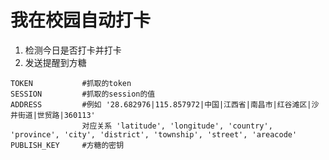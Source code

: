 
# 我在校园自动打卡

 1. 检测今日是否打卡并打卡
 2. 发送提醒到方糖

```
TOKEN           #抓取的token
SESSION         #抓取的session的值
ADDRESS         #例如 '28.682976|115.857972|中国|江西省|南昌市|红谷滩区|沙井街道|世贸路|360113'
                对应关系 'latitude', 'longitude', 'country', 'province', 'city', 'district', 'township', 'street', 'areacode'
PUBLISH_KEY     #方糖的密钥
```

